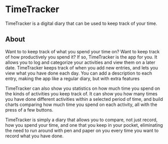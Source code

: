 # TimeTracker
TimeTracker is a digital diary that can be used to keep track of your time.

## About
Want to to keep track of what you spend your time on? Want to keep track of how productively you spend it? If so, TimeTracker is the app for you. It allows you to log and categorize your activities and view them on a later date. TimeTracker keeps track of when you add new entries, and lets you view what you have done each day. You can add a description to each entry, making the app like a regular diary, but with extra features

TimeTracker can also show you statistics on how much time you spend on the kinds of activities you keep track of. It can show you how many times you have done different activities within a selected period of time, and build charts comparing how much time you spend on each activity, all with the press of a few buttons.
  
TimeTracker is simply a diary that allows you to compare, not just record, how you spend your time, and one that you keep in your pocket, eliminating the need to run around with pen and paper on you every time you want to record what you have done. 